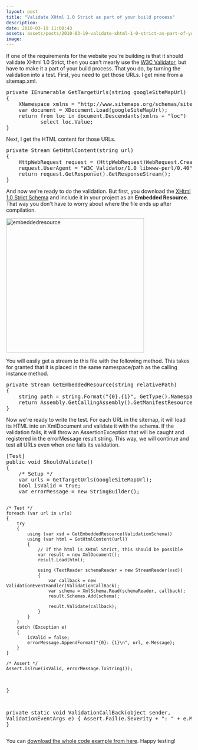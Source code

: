 ```yaml
---
layout: post
title: "Validate XHtml 1.0 Strict as part of your build process"
description:
date: 2010-03-19 11:00:43
assets: assets/posts/2010-03-19-validate-xhtml-1-0-strict-as-part-of-your-build-process
image: 
---
```


<p>If one of the requirements for the website you're building is that it should validate XHtml 1.0 Strict, then you can't mearly use the <a href="http://validator.w3.org/">W3C Validator</a>, but have to make it a part of your build process. That you do, by turning the validation into a test.  First, you need to get those URLs. I get mine from a sitemap.xml.</p>
<pre class="brush:csharp">private IEnumerable<string> GetTargetUrls(string googleSiteMapUrl)
{
    XNamespace xmlns = "http://www.sitemaps.org/schemas/sitemap/0.9";
    var document = XDocument.Load(googleSiteMapUrl);
    return from loc in document.Descendants(xmlns + "loc")
           select loc.Value;
}</pre>
<p>Next, I get the HTML content for those URLs.</p>
<pre class="brush:csharp">private Stream GetHtmlContent(string url)
{
    HttpWebRequest request = (HttpWebRequest)WebRequest.Create(url);
    request.UserAgent = "W3C_Validator/1.0 libwww-perl/0.40";
    return request.GetResponse().GetResponseStream();
}</pre>
<p>And now we're ready to do the validation. But first, you download the <a href="http://www.w3.org/TR/xhtml1-schema/">XHtml 1.0 Strict Schema</a> and include it in your project as an <strong>Embedded Resource</strong>. That way you don't have to worry about where the file ends up after compilation.</p>
<p><img class="alignnone size-full wp-image-649" title="embeddedresource" src="http://litemedia.info/media/Default/Mint/embeddedresource.png" width="374" height="363" /></p>
<p>You will easily get a stream to this file with the following method. This takes for granted that it is placed in the same namespace/path as the calling instance method.</p>
<pre class="brush:csharp">private Stream GetEmbeddedResource(string relativePath)
{
    string path = string.Format("{0}.{1}", GetType().Namespace, relativePath);
    return Assembly.GetCallingAssembly().GetManifestResourceStream(path);
}</pre>
<p>Now we're ready to write the test. For each URL in the sitemap, it will load its HTML into an XmlDocument and validate it with the schema. If the validation fails, it will throw an AssertionException that will be caught and registered in the errorMessage result string. This way, we will continue and test all URLs even when one fails its validation.</p>
<pre class="brush:csharp">[Test]
public void ShouldValidate()
{
    /* Setup */
    var urls = GetTargetUrls(GoogleSiteMapUrl);
    bool isValid = true;
    var errorMessage = new StringBuilder();

    /* Test */
    foreach (var url in urls)
    {
        try
        {
            using (var xsd = GetEmbeddedResource(ValidationSchema))
            using (var html = GetHtmlContent(url))
            {
                // If the html is XHtml Strict, this should be possible
                var result = new XmlDocument();
                result.Load(html);

                using (TextReader schemaReader = new StreamReader(xsd))
                {
                    var callback = new ValidationEventHandler(ValidationCallBack);
                    var schema = XmlSchema.Read(schemaReader, callback);
                    result.Schemas.Add(schema);

                    result.Validate(callback);
                }
            }
        }
        catch (Exception e)
        {
            isValid = false;
            errorMessage.AppendFormat("{0}: {1}\n", url, e.Message);
        }
    }

    /* Assert */
    Assert.IsTrue(isValid, errorMessage.ToString());
}

private static void ValidationCallBack(object sender, ValidationEventArgs e)
{
    Assert.Fail(e.Severity + ": " + e.Message);
}</pre>
<p>You can <a href="http://mint.litemedia.se/wp-content/uploads/ValidateXHtmlStrict.zip">download the whole code example from here</a>. Happy testing!</p>
